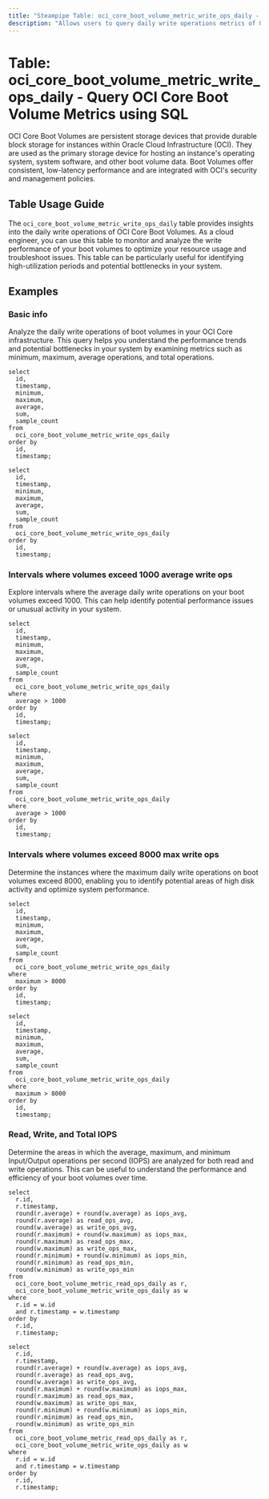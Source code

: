 ```yaml
---
title: "Steampipe Table: oci_core_boot_volume_metric_write_ops_daily - Query OCI Core Boot Volume Metrics using SQL"
description: "Allows users to query daily write operations metrics of OCI Core Boot Volumes."
---
```


# Table: oci_core_boot_volume_metric_write_ops_daily - Query OCI Core Boot Volume Metrics using SQL

OCI Core Boot Volumes are persistent storage devices that provide durable block storage for instances within Oracle Cloud Infrastructure (OCI). They are used as the primary storage device for hosting an instance's operating system, system software, and other boot volume data. Boot Volumes offer consistent, low-latency performance and are integrated with OCI's security and management policies.

## Table Usage Guide

The `oci_core_boot_volume_metric_write_ops_daily` table provides insights into the daily write operations of OCI Core Boot Volumes. As a cloud engineer, you can use this table to monitor and analyze the write performance of your boot volumes to optimize your resource usage and troubleshoot issues. This table can be particularly useful for identifying high-utilization periods and potential bottlenecks in your system.

## Examples

### Basic info
Analyze the daily write operations of boot volumes in your OCI Core infrastructure. This query helps you understand the performance trends and potential bottlenecks in your system by examining metrics such as minimum, maximum, average operations, and total operations.

```sql+postgres
select
  id,
  timestamp,
  minimum,
  maximum,
  average,
  sum,
  sample_count
from
  oci_core_boot_volume_metric_write_ops_daily
order by
  id,
  timestamp;
```

```sql+sqlite
select
  id,
  timestamp,
  minimum,
  maximum,
  average,
  sum,
  sample_count
from
  oci_core_boot_volume_metric_write_ops_daily
order by
  id,
  timestamp;
```

### Intervals where volumes exceed 1000 average write ops
Explore intervals where the average daily write operations on your boot volumes exceed 1000. This can help identify potential performance issues or unusual activity in your system.

```sql+postgres
select
  id,
  timestamp,
  minimum,
  maximum,
  average,
  sum,
  sample_count
from
  oci_core_boot_volume_metric_write_ops_daily
where
  average > 1000
order by
  id,
  timestamp;
```

```sql+sqlite
select
  id,
  timestamp,
  minimum,
  maximum,
  average,
  sum,
  sample_count
from
  oci_core_boot_volume_metric_write_ops_daily
where
  average > 1000
order by
  id,
  timestamp;
```

### Intervals where volumes exceed 8000 max write ops
Determine the instances where the maximum daily write operations on boot volumes exceed 8000, enabling you to identify potential areas of high disk activity and optimize system performance.

```sql+postgres
select
  id,
  timestamp,
  minimum,
  maximum,
  average,
  sum,
  sample_count
from
  oci_core_boot_volume_metric_write_ops_daily
where
  maximum > 8000
order by
  id,
  timestamp;
```

```sql+sqlite
select
  id,
  timestamp,
  minimum,
  maximum,
  average,
  sum,
  sample_count
from
  oci_core_boot_volume_metric_write_ops_daily
where
  maximum > 8000
order by
  id,
  timestamp;
```

### Read, Write, and Total IOPS
Determine the areas in which the average, maximum, and minimum Input/Output operations per second (IOPS) are analyzed for both read and write operations. This can be useful to understand the performance and efficiency of your boot volumes over time.

```sql+postgres
select 
  r.id,
  r.timestamp,
  round(r.average) + round(w.average) as iops_avg,
  round(r.average) as read_ops_avg,
  round(w.average) as write_ops_avg,
  round(r.maximum) + round(w.maximum) as iops_max,
  round(r.maximum) as read_ops_max,
  round(w.maximum) as write_ops_max,
  round(r.minimum) + round(w.minimum) as iops_min,
  round(r.minimum) as read_ops_min,
  round(w.minimum) as write_ops_min
from 
  oci_core_boot_volume_metric_read_ops_daily as r,
  oci_core_boot_volume_metric_write_ops_daily as w
where 
  r.id = w.id
  and r.timestamp = w.timestamp
order by
  r.id,
  r.timestamp;
```

```sql+sqlite
select 
  r.id,
  r.timestamp,
  round(r.average) + round(w.average) as iops_avg,
  round(r.average) as read_ops_avg,
  round(w.average) as write_ops_avg,
  round(r.maximum) + round(w.maximum) as iops_max,
  round(r.maximum) as read_ops_max,
  round(w.maximum) as write_ops_max,
  round(r.minimum) + round(w.minimum) as iops_min,
  round(r.minimum) as read_ops_min,
  round(w.minimum) as write_ops_min
from 
  oci_core_boot_volume_metric_read_ops_daily as r,
  oci_core_boot_volume_metric_write_ops_daily as w
where 
  r.id = w.id
  and r.timestamp = w.timestamp
order by
  r.id,
  r.timestamp;
```